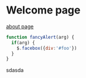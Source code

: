 # Welcome page

[about page](about)

```javascript
function fancyAlert(arg) {
  if(arg) {
    $.facebox({div:'#foo'})
  }
}
```
sdasda
